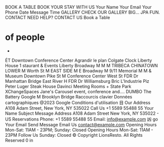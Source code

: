



























BOOK A TABLE
BOOK YOUR STAY WITH US
Your Name
Your Email
Your Phone
Date
Message
Time
GALLERY
CHECK OUR GALLERY
BIG... JPA
FUN.
CONTACT
NEED HELP? CONTACT US
Book a Table
# of people
*
ÉT
Downtown Conference Center
Agrandir le plan
Colgate Clock
Liberty House 1
staurant & Events
Liberty
Broadway
M
M
M
TRIBECA
CHINATOWN
LOWER
M
Worth St
M
EAST SIDE
M
E Broadway
M
9/11 Memorial
M
M
& Museum
Downtown
Pike St
M
Conference Center
West St
FDR Dr
Manhattan Bridge East
River
H
FDR Dr
Williamsburg Bric L'Industrie Piz
Peter Luger Steak House
Davinci Meeting Rooms
+
State Park
XChangeSpaces
Jane's Carousel
event, conference and....
DUMBO
The Battery
Google
M
Brooklyn
Bridge Raccourcis clavier Données cartographiques @2023 Google Conditions d'utilisation
目
Our Address
A108 Adam Street, New York, NY 535022
Call Us
+1 5589 55488 55
Your Name
Subject
Message
Address
A108 Adam Street
New York, NY 535022 - US
Reservations
Phone: +1 5589 55488 55 Email: info@example.com
凶
go
Your Email
Send Message
Email Us
contact@example.com
Opening Hours
Mon-Sat: 11AM - 23PM; Sunday: Closed
Opening Hours
Mon-Sat: 11AM - 23PM
Follow Us
Sunday: Closed
© Copyright LionsResto. All Rights Reserved
0
in